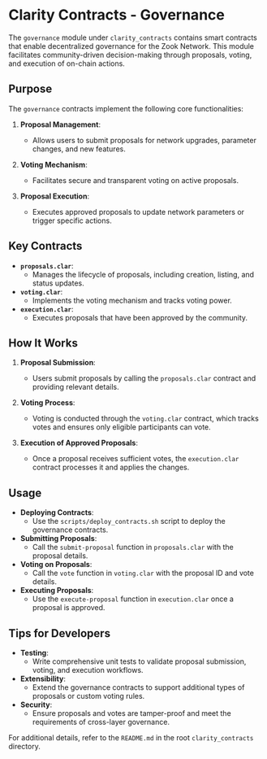 # Clarity Contracts - Governance

The `governance` module under `clarity_contracts` contains smart contracts that enable decentralized governance for the Zook Network. This module facilitates community-driven decision-making through proposals, voting, and execution of on-chain actions.

## **Purpose**
The `governance` contracts implement the following core functionalities:

1. **Proposal Management**:
   - Allows users to submit proposals for network upgrades, parameter changes, and new features.

2. **Voting Mechanism**:
   - Facilitates secure and transparent voting on active proposals.

3. **Proposal Execution**:
   - Executes approved proposals to update network parameters or trigger specific actions.

## **Key Contracts**
- **`proposals.clar`**:
  - Manages the lifecycle of proposals, including creation, listing, and status updates.
- **`voting.clar`**:
  - Implements the voting mechanism and tracks voting power.
- **`execution.clar`**:
  - Executes proposals that have been approved by the community.

## **How It Works**
1. **Proposal Submission**:
   - Users submit proposals by calling the `proposals.clar` contract and providing relevant details.

2. **Voting Process**:
   - Voting is conducted through the `voting.clar` contract, which tracks votes and ensures only eligible participants can vote.

3. **Execution of Approved Proposals**:
   - Once a proposal receives sufficient votes, the `execution.clar` contract processes it and applies the changes.

## **Usage**
- **Deploying Contracts**:
  - Use the `scripts/deploy_contracts.sh` script to deploy the governance contracts.
- **Submitting Proposals**:
  - Call the `submit-proposal` function in `proposals.clar` with the proposal details.
- **Voting on Proposals**:
  - Call the `vote` function in `voting.clar` with the proposal ID and vote details.
- **Executing Proposals**:
  - Use the `execute-proposal` function in `execution.clar` once a proposal is approved.

## **Tips for Developers**
- **Testing**:
  - Write comprehensive unit tests to validate proposal submission, voting, and execution workflows.
- **Extensibility**:
  - Extend the governance contracts to support additional types of proposals or custom voting rules.
- **Security**:
  - Ensure proposals and votes are tamper-proof and meet the requirements of cross-layer governance.

For additional details, refer to the `README.md` in the root `clarity_contracts` directory.


